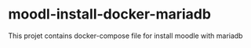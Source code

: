 # moodl-install-docker-mariadb
This projet contains docker-compose file for install moodle with mariadb 
